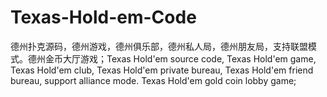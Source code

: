 # Texas-Hold-em-Code
德州扑克源码，德州游戏，德州俱乐部，德州私人局，德州朋友局，支持联盟模式。德州金币大厅游戏；Texas Hold'em source code, Texas Hold'em game, Texas Hold'em club, Texas Hold'em private bureau, Texas Hold'em friend bureau, support alliance mode. Texas Hold'em gold coin lobby game;
